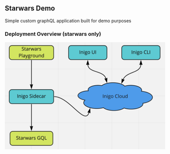 ## Starwars Demo
Simple custom graphQL application built for demo purposes 

### Deployment Overview (starwars only)
![demo](demo.png)

